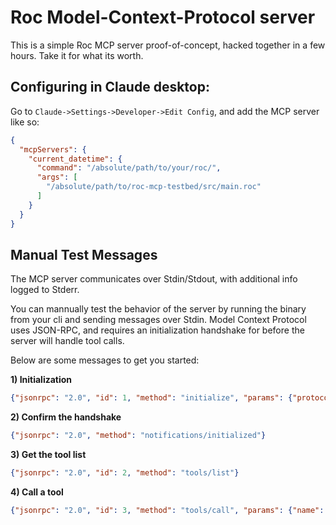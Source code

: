 # Roc Model-Context-Protocol server
This is a simple Roc MCP server proof-of-concept, hacked together in a few hours. Take it for what its worth.

## Configuring in Claude desktop:
Go to `Claude->Settings->Developer->Edit Config`, and add the MCP server like so:
```json
{
  "mcpServers": {
    "current_datetime": {
      "command": "/absolute/path/to/your/roc/",
      "args": [
        "/absolute/path/to/roc-mcp-testbed/src/main.roc"
      ]
    }
  }
}
```

## Manual Test Messages
The MCP server communicates over Stdin/Stdout, with additional info logged to Stderr.

You can mannually test the behavior of the server by running the binary from your cli and sending messages over Stdin. Model Context Protocol uses JSON-RPC, and requires an initialization handshake for before the server will handle tool calls.

Below are some messages to get you started:

__1) Initialization__
```json
{"jsonrpc": "2.0", "id": 1, "method": "initialize", "params": {"protocolVersion": "2024-11-05", "capabilities": {}, "clientInfo": {"name": "manual-test", "version": "1.0.0"}}}
```

__2) Confirm the handshake__
```json
{"jsonrpc": "2.0", "method": "notifications/initialized"}
```

__3) Get the tool list__
```json
{"jsonrpc": "2.0", "id": 2, "method": "tools/list"}
```

__4) Call a tool__
```json
{"jsonrpc": "2.0", "id": 3, "method": "tools/call", "params": {"name": "local_datetime", "arguments": {}}}
```
